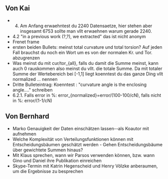 ## Von Kai

- 4. Am Anfang erwaehntest du 2240 Datensaetze, hier stehen aber  insgesamt 6753 sollte man vllt erwaehnen warum gerade 2240.
- 4.2 "in a previous work (?,?), we extracted" das ist nicht anonym
- Frenet frame 
- ersten beiden Bullets: meinst total curvature und total torsion? Auf jeden Fall brauchst du noch ein Wort um es von der normalen Kr. und Tor. abzugrenzen
- Was meinst du mit cur/tor_{all}, falls du damit die Summe meinst, kann auch 0 rauskommen also meinst du vllt. die totale Summe. Da mit totaler Summe der Wertebereich bei [-1,1] liegt koenntest du das ganze Ding vllt normalized ... nennen
- Dritte Bulleteintrag: Koenntest : "curvature angle is the enclosing angle...." schreiben
- 6.2.1. Falls error in %: error_{normalized}=error/(100-100/cN), falls nicht in %: error/(1-1/cN)

## Von Bernhard
- Marko Genauigkeit der Daten einschätzen lassen--als Koautor mit aufnehmen
- Welche Komplexität von Verteilungsfunktionen können mit Entscheidungsbäumen geschätzt werden - Gehen Entscheidungsbäume über gewichtete Summen hinaus?
- Mit Klaus sprechen, wann wir Parsos verwenden können, bzw. wann Gino und Daniel ihre Publikation einreichen
- Skype-Termin mit Katrin Hegenscheid und Henry Völzke anberaumen, um die Ergebnisse zu besprechen